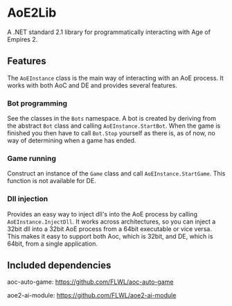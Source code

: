 # AoE2Lib

A .NET standard 2.1 library for programmatically interacting with Age of Empires 2.

## Features

The `AoEInstance` class is the main way of interacting with an AoE process. It works with both AoC and DE and provides several features.

### Bot programming

See the classes in the `Bots` namespace. A bot is created by deriving from the abstract `Bot` class and calling `AoEInstance.StartBot`. When the game is finished you then have to call `Bot.Stop` yourself as there is, as of now, no way of determining when a game has ended.

### Game running

Construct an instance of the `Game` class and call `AoEInstance.StartGame`. This function is not available for DE.

### Dll injection

Provides an easy way to inject dll's into the AoE process by calling `AoEInstance.InjectDll`. It works across architectures, so you can inject a 32bit dll into a 32bit AoE process from a 64bit executable or vice versa. This makes it easy to support both Aoc, which is 32bit, and DE, which is 64bit, from a single application.

## Included dependencies

aoc-auto-game: https://github.com/FLWL/aoc-auto-game

aoe2-ai-module: https://github.com/FLWL/aoe2-ai-module
